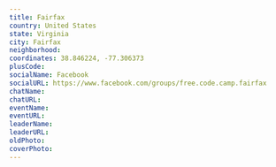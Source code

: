 ```yaml
---
title: Fairfax
country: United States
state: Virginia
city: Fairfax
neighborhood: 
coordinates: 38.846224, -77.306373
plusCode:
socialName: Facebook
socialURL: https://www.facebook.com/groups/free.code.camp.fairfax
chatName:
chatURL:
eventName:
eventURL:
leaderName:
leaderURL:
oldPhoto: 
coverPhoto:
---
```


